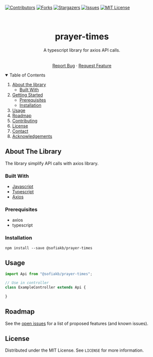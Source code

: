 [![Contributors][contributors-shield]][contributors-url]
[![Forks][forks-shield]][forks-url]
[![Stargazers][stars-shield]][stars-url]
[![Issues][issues-shield]][issues-url]
[![MIT License][license-shield]][license-url]

[comment]: <> ([![LinkedIn][linkedin-shield]][linkedin-url])



<!-- PROJECT LOGO -->
<br />
<p align="center">

  <h1 align="center">prayer-times</h1>

  <p align="center">
      A typescript library for axios API calls.
      <br />
      <!--<a href="https://github.com/sofiakb/prayer-times"><strong>Explore the docs »</strong></a>-->
      <br />
      <br />
      <a href="https://github.com/sofiakb/prayer-times/issues">Report Bug</a>
      ·
      <a href="https://github.com/sofiakb/prayer-times/issues">Request Feature</a>
  </p>

</p>



<!-- TABLE OF CONTENTS -->
<details open="open">
  <summary>Table of Contents</summary>
  <ol>
    <li>
      <a href="#about-the-project">About the library</a>
      <ul>
        <li><a href="#built-with">Built With</a></li>
      </ul>
    </li>
    <li>
      <a href="#getting-started">Getting Started</a>
      <ul>
        <li><a href="#prerequisites">Prerequisites</a></li>
        <li><a href="#installation">Installation</a></li>
      </ul>
    </li>
    <li><a href="#usage">Usage</a></li>
    <li><a href="#roadmap">Roadmap</a></li>
    <li><a href="#contributing">Contributing</a></li>
    <li><a href="#license">License</a></li>
    <li><a href="#contact">Contact</a></li>
    <li><a href="#acknowledgements">Acknowledgements</a></li>
  </ol>
</details>



<!-- ABOUT THE PROJECT -->

## About The Library

The library simplify API calls with axios library.

### Built With

* [Javascript](https://developer.mozilla.org/fr/docs/Web/JavaScript)
* [Typescript](https://www.typescriptlang.org/)
* [Axios](https://axios-http.com/docs/intro)

<!-- GETTING STARTED -->

### Prerequisites

- axios
- typescript

### Installation

```shell
npm install --save @sofiakb/prayer-times
```

<!-- USAGE EXAMPLES -->

## Usage

```typescript
import Api from "@sofiakb/prayer-times";

// Use in controller
class ExampleController extends Api {
    
}
```

<!-- ROADMAP -->

## Roadmap

See the [open issues](https://github.com/sofiakb/prayer-times/issues) for a list of proposed features (and known issues).


<!-- LICENSE -->

## License

Distributed under the MIT License. See `LICENSE` for more information.




<!-- MARKDOWN LINKS & IMAGES -->
<!-- https://www.markdownguide.org/basic-syntax/#reference-style-links -->

[contributors-shield]: https://img.shields.io/github/contributors/sofiakb/prayer-times.svg?style=for-the-badge

[contributors-url]: https://github.com/sofiakb/prayer-times/graphs/contributors

[forks-shield]: https://img.shields.io/github/forks/sofiakb/prayer-times.svg?style=for-the-badge

[forks-url]: https://github.com/sofiakb/prayer-times/network/members

[stars-shield]: https://img.shields.io/github/stars/sofiakb/prayer-times.svg?style=for-the-badge

[stars-url]: https://github.com/sofiakb/prayer-times/stargazers

[issues-shield]: https://img.shields.io/github/issues/sofiakb/prayer-times.svg?style=for-the-badge

[issues-url]: https://github.com/sofiakb/prayer-times/issues

[license-shield]: https://img.shields.io/github/license/sofiakb/prayer-times.svg?style=for-the-badge

[license-url]: https://github.com/sofiakb/prayer-times/blob/main/LICENSE

[linkedin-shield]: https://img.shields.io/badge/-LinkedIn-black.svg?style=for-the-badge&logo=linkedin&colorB=555

[linkedin-url]: https://www.linkedin.com/in/sofiane-akbly/